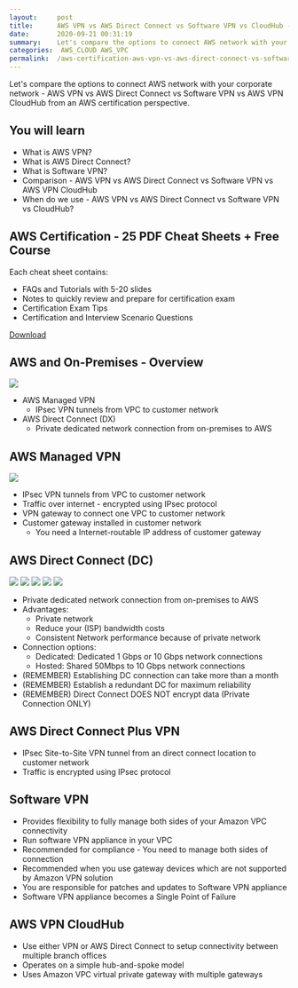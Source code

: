 ```yaml
---
layout:     post
title:      AWS VPN vs AWS Direct Connect vs Software VPN vs CloudHub -  AWS Certification
date:       2020-09-21 00:31:19
summary:    Let's compare the options to connect AWS network with your corporate network -  AWS VPN vs AWS Direct Connect vs Software VPN vs AWS VPN CloudHub from an AWS certification perspective. 
categories:  AWS_CLOUD AWS_VPC
permalink:  /aws-certification-aws-vpn-vs-aws-direct-connect-vs-software-vpn-vs-cloudhub-
---
```


Let's compare the options to connect AWS network with your corporate network -  AWS VPN vs AWS Direct Connect vs Software VPN vs AWS VPN CloudHub from an AWS certification perspective. 

## You will learn
- What is AWS VPN?
- What is AWS Direct Connect?
- What is Software VPN?
- Comparison - AWS VPN vs AWS Direct Connect vs Software VPN vs AWS VPN CloudHub
- When do we use - AWS VPN vs AWS Direct Connect vs Software VPN vs CloudHub?

## AWS Certification - 25 PDF Cheat Sheets + Free Course

Each cheat sheet contains:
- FAQs and Tutorials with 5-20 slides
- Notes to quickly review and prepare for certification exam
- Certification Exam Tips
- Certification and Interview Scenario Questions

<div>
 <a href="https://links.in28minutes.com/cloud-in28minutes-teachable-free-link" target="_blank" class="button instagram">Download</a>
</div>

## AWS and On-Premises - Overview

![](/images/aws/Aws-Onpremises-01.png)

- AWS Managed VPN 
	- IPsec VPN tunnels from  VPC to customer network
- AWS Direct Connect (DX)
	- Private dedicated network connection from on-premises to AWS



## AWS Managed VPN

![](/images/aws/001-basic-drawings/sitetositevpn.png)

- IPsec VPN tunnels from  VPC to customer network
- Traffic over internet - encrypted using IPsec protocol
- VPN gateway to connect one VPC to customer network
- Customer gateway installed in customer network
	- You need a Internet-routable IP address of customer gateway

## AWS Direct Connect (DC)

![](/images/aws/00-icons/datacenter.png)
![](/images/arrowbi.png)
![](/images/aws/00-icons/directconnect.png)
![](/images/arrowbi.png)
![](/images/aws/00-icons/aws.png)	

- Private dedicated network connection from on-premises to AWS
- Advantages:
	- Private network 
	- Reduce your (ISP) bandwidth costs
	- Consistent Network performance because of private network
- Connection options:
	- Dedicated: Dedicated 1 Gbps or 10 Gbps network connections
	- Hosted: Shared 50Mbps to 10 Gbps network connections
- (REMEMBER) Establishing DC connection can take more than a month
- (REMEMBER) Establish a redundant DC for maximum reliability
- (REMEMBER) Direct Connect DOES NOT encrypt data (Private Connection ONLY)

## AWS Direct Connect Plus VPN

- IPsec Site-to-Site VPN tunnel from an direct connect location to customer network
- Traffic is encrypted using IPsec protocol

## Software VPN

- Provides flexibility to fully manage both sides of your Amazon VPC connectivity
- Run software VPN appliance in your VPC
- Recommended for compliance - You need to manage both sides of connection
- Recommended when you use gateway devices which are not supported by Amazon VPN solution
- You are responsible for patches and updates to Software VPN appliance
- Software VPN appliance becomes a Single Point of Failure 

## AWS VPN CloudHub

- Use either VPN or AWS Direct Connect to setup connectivity between multiple branch offices
- Operates on a simple hub-and-spoke model 
- Uses Amazon VPC virtual private gateway with multiple gateways